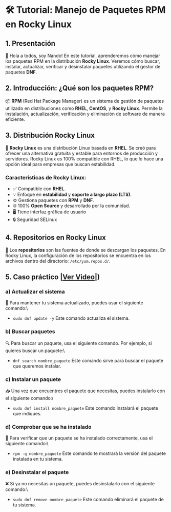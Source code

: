 # 🛠️ Tutorial: Manejo de Paquetes RPM en Rocky Linux

## 1. Presentación  
👋 Hola a todos, soy Nando! En este tutorial, aprenderemos cómo manejar los paquetes RPM en la distribución **Rocky Linux**. Veremos cómo buscar, instalar, actualizar, verificar y desinstalar paquetes utilizando el gestor de paquetes **DNF**.

## 2. Introducción: ¿Qué son los paquetes RPM?  
📦 **RPM** (Red Hat Package Manager) es un sistema de gestión de paquetes utilizado en distribuciones como **RHEL**, **CentOS**, y **Rocky Linux**. Permite la instalación, actualización, verificación y eliminación de software de manera eficiente.

## 3. Distribución Rocky Linux  
🐧 **Rocky Linux** es una distribución Linux basada en **RHEL**. Se creó para ofrecer una alternativa gratuita y estable para entornos de producción y servidores. Rocky Linux es 100% compatible con RHEL, lo que lo hace una opción ideal para empresas que buscan estabilidad.

### Características de Rocky Linux:  
- ✅ Compatible con **RHEL**.  
- 💡 Enfoque en **estabilidad** y **soporte a largo plazo (LTS)**.  
- ⚙️ Gestiona paquetes con **RPM** y **DNF**.  
- 🌐 100% **Open Source** y desarrollado por la comunidad.
- 🖥️ Tiene interfaz gráfica de usuario
- 🔒 Seguridad SELinux

## 4. Repositorios en Rocky Linux  
📁 Los **repositorios** son las fuentes de donde se descargan los paquetes. En Rocky Linux, la configuración de los repositorios se encuentra en los archivos dentro del directorio: `/etc/yum.repos.d/`.

## 5. Caso práctico [|Ver Video|](https://www.youtube.com/@Duran_Fernando))

### a) **Actualizar el sistema**  
🔄 Para mantener tu sistema actualizado, puedes usar el siguiente comando:\
- `sudo dnf update -y`
Este comando actualiza el sistema.

### b) Buscar paquetes
🔍 Para buscar un paquete, usa el siguiente comando. Por ejemplo, si quieres buscar un paquete:\
- `dnf search nombre_paquete`
Este comando sirve para buscar el paquete que queremos instalar.

### c) Instalar un paquete
📥 Una vez que encuentres el paquete que necesitas, puedes instalarlo con el siguiente comando:\
- `sudo dnf install nombre_paquete`
Este comando instalará el paquete que indiques.

### d) Comprobar que se ha instalado
🔎 Para verificar que un paquete se ha instalado correctamente, usa el siguiente comando:\
- `rpm -q nombre_paquete`
Este comando te mostrará la versión del paquete instalada en tu sistema.

### e) Desinstalar el paquete
❌ Si ya no necesitas un paquete, puedes desinstalarlo con el siguiente comando:\
- `sudo dnf remove nombre_paquete`
Este comando eliminará el paquete de tu sistema.

